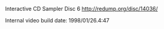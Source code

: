 Interactive CD Sampler Disc 6
http://redump.org/disc/14036/

Internal video build date: 1998/01/26.4:47
